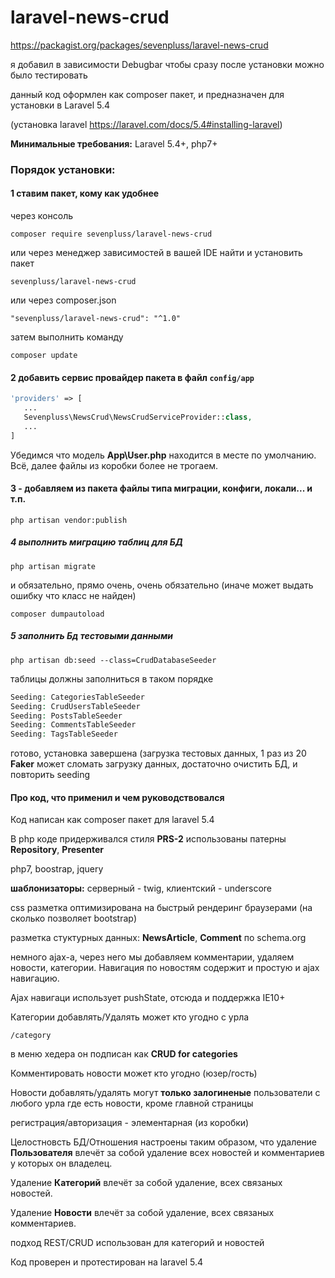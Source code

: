 # laravel-news-crud

https://packagist.org/packages/sevenpluss/laravel-news-crud

я добавил в зависимости Debugbar чтобы сразу после установки можно было тестировать

данный код оформлен как composer пакет, и предназначен для установки в Laravel 5.4 

(установка laravel https://laravel.com/docs/5.4#installing-laravel)

__Минимальные требования:__ Laravel 5.4+, php7+

### Порядок установки:

#### 1  ставим пакет, кому как удобнее

через консоль

```shell
composer require sevenpluss/laravel-news-crud
```

или через менеджер зависимостей в вашей IDE найти и установить пакет

```shell
sevenpluss/laravel-news-crud
```

или через composer.json

```shell
"sevenpluss/laravel-news-crud": "^1.0"
```
затем выполнить команду 

```shell
composer update
```

#### 2 добавить сервис провайдер пакета в файл `config/app`

```php
'providers' => [
   ...
   Sevenpluss\NewsCrud\NewsCrudServiceProvider::class,
   ...
]
```

Убедимся что модель __App\User.php__ находится в месте по умолчанию.
Всё, далее файлы из коробки более не трогаем.


#### 3 - добавляем из пакета файлы типа миграции, конфиги, локали... и т.п.

```shell
php artisan vendor:publish
```

##### 4 выполнить миграцию таблиц для БД

```shell
php artisan migrate 
```
и обязательно, прямо очень, очень обязательно (иначе может выдать ошибку что класс не найден)
```
composer dumpautoload
```

##### 5 заполнить Бд тестовыми данными

```shell
php artisan db:seed --class=CrudDatabaseSeeder
```

таблицы должны заполниться в таком порядке
```php
Seeding: CategoriesTableSeeder
Seeding: CrudUsersTableSeeder
Seeding: PostsTableSeeder
Seeding: CommentsTableSeeder
Seeding: TagsTableSeeder
```

готово, установка завершена
(загрузка тестовых данных, 1 раз из 20 __Faker__ может сломать загрузку данных, достаточно очистить БД, и повторить seeding


#### Про код, что применил и чем руководствовался

Код написан как composer пакет для laravel 5.4 

В php коде придерживался стиля __PRS-2__
использованы патерны __Repository__, __Presenter__

php7, boostrap, jquery

__шаблонизаторы:__
серверный - twig, 
клиентский - underscore

css разметка оптимизирована на быстрый рендеринг браузерами (на сколько позволяет bootstrap)

разметка стуктурных данных: __NewsArticle__, __Comment__ по schema.org

немного ajax-а, через него мы добавляем комментарии, удаляем новости, категории.
Навигация по новостям содержит и простую и ajax навигацию.

Ajax навигаци использует pushState, отсюда и поддержка IE10+

Категории добавлять/Удалять может кто угодно с урла  
```
/category 
```
в меню хедера он подписан как __CRUD for categories__

Комментировать новости может кто угодно (юзер/гость)

Новости добавлять/удалять могут __только залогиненые__ пользователи с любого урла где есть новости, кроме главной страницы

регистрация/авторизация - элементарная (из коробки)

Целостновсть БД/Отношения настроены таким образом, что удаление __Пользователя__ влечёт за собой удаление всех новостей и комментариев у которых он владелец.

Удаление __Категорий__ влечёт за собой удаление, всех связаных новостей.

Удаление __Новости__ влечёт за собой удаление, всех связаных комментариев.

подход REST/CRUD использован для категорий и новостей

Код проверен и протестирован на laravel 5.4